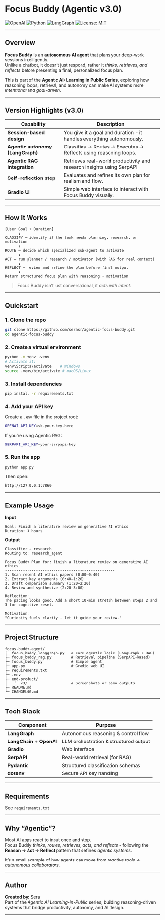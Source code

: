 # Focus Buddy (Agentic v3.0)

[![OpenAI](https://img.shields.io/badge/OpenAI-API-blue?logo=openai)](https://platform.openai.com)
[![Python](https://img.shields.io/badge/Python-3.9%2B-green?logo=python)](https://www.python.org/)
[![LangGraph](https://img.shields.io/badge/LangGraph-Autonomous_Agent-red)](https://github.com/langchain-ai/langgraph)
[![License: MIT](https://img.shields.io/badge/License-MIT-yellow.svg)](LICENSE)

---

## Overview

**Focus Buddy** is an **autonomous AI agent** that plans your deep-work sessions intelligently.  
Unlike a chatbot, it doesn’t just respond, rather it *thinks, retrieves, and reflects* before presenting a final, personalized focus plan.

This is part of the **Agentic AI: Learning in Public Series**, exploring how reasoning loops, retrieval, and autonomy can make AI systems more *intentional* and *goal-driven*.

---

## Version Highlights (v3.0)

| Capability | Description |
|-------------|--------------|
| **Session-based design** | You give it a goal and duration - it handles everything autonomously. |
| **Agentic autonomy (LangGraph)** | Classifies → Routes → Executes → Reflects using reasoning loops. |
| **Agentic RAG integration** | Retrieves real-world productivity and research insights using SerpAPI. |
| **Self-reflection step** | Evaluates and refines its own plan for realism and flow. |
| **Gradio UI** | Simple web interface to interact with Focus Buddy visually. |

---

## How It Works

```
[User Goal + Duration]
      ↓
CLASSIFY — identify if the task needs planning, research, or motivation  
      ↓
ROUTE — decide which specialized sub-agent to activate  
      ↓
ACT — run planner / research / motivator (with RAG for real context)  
      ↓
REFLECT — review and refine the plan before final output  
      ↓
Return structured focus plan with reasoning + motivation
```

> Focus Buddy isn’t just conversational, it *acts with intent.*

---

## Quickstart

### 1. Clone the repo
```bash
git clone https://github.com/serasr/agentic-focus-buddy.git
cd agentic-focus-buddy
```

### 2. Create a virtual environment
```bash
python -m venv .venv
# Activate it:
venv\Scripts\activate    # Windows
source .venv/bin/activate # macOS/Linux
```

### 3. Install dependencies
```bash
pip install -r requirements.txt
```

### 4. Add your API key
Create a `.env` file in the project root:
```bash
OPENAI_API_KEY=sk-your-key-here
```

If you’re using Agentic RAG:
```bash
SERPAPI_API_KEY=your-serpapi-key
```

### 5. Run the app
```bash
python app.py
```

Then open:  
```bash
http://127.0.0.1:7860
```

---

## Example Usage

**Input**
```
Goal: Finish a literature review on generative AI ethics
Duration: 3 hours
```

**Output**
```
Classifier → research
Routing to: research_agent

Focus Buddy Plan for: Finish a literature review on generative AI ethics
--------------------------------------------------
1. Scan recent AI ethics papers (0:00–0:40)
2. Extract key arguments (0:40–1:20)
3. Draft comparison summary (1:20–2:20)
4. Review and synthesize (2:20–3:00)

Reflection:
The pacing looks good. Add a short 10-min stretch between steps 2 and 3 for cognitive reset.

Motivation:
"Curiosity fuels clarity - let it guide your review."
```

---

## Project Structure

```
focus-buddy-agent/
├─ focus_buddy_langgraph.py   # Core agentic logic (LangGraph + RAG)
├─ focus_buddy_rag.py         # Retrieval pipeline (SerpAPI-based)
├─ focus_buddy.py             # Simple agent 
├─ app.py                     # Gradio web UI
├─ requirements.txt
├─ .env
├─ end-product/
│   └─ v3/                    # Screenshots or demo outputs
├─ README.md
└─ CHANGELOG.md
```

---

## Tech Stack

| Component | Purpose |
|------------|----------|
| **LangGraph** | Autonomous reasoning & control flow |
| **LangChain + OpenAI** | LLM orchestration & structured output |
| **Gradio** | Web interface |
| **SerpAPI** | Real-world retrieval (for RAG) |
| **Pydantic** | Structured classification schemas |
| **dotenv** | Secure API key handling |

---

## Requirements

See `requirements.txt`

---

## Why “Agentic”?

Most AI apps react to input once and stop.  
Focus Buddy *thinks, routes, retrieves, acts, and reflects* - following the **Reason → Act → Reflect** pattern that defines *agentic systems*.

It’s a small example of how agents can move from *reactive tools* → *autonomous collaborators*.

---

## Author
**Created by:** Sera  
Part of the *Agentic AI Learning-in-Public* series; building reasoning-driven systems that bridge productivity, autonomy, and AI design.

---

